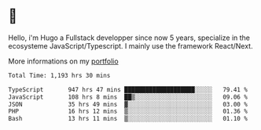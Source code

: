 # 👋 

Hello, i'm Hugo a Fullstack developper since now 5 years, specialize in the ecosysteme JavaScript/Typescript. I mainly use the framework React/Next.

More informations on my [portfolio](https://hcampos.fr)

<!--START_SECTION:waka-->

```txt
Total Time: 1,193 hrs 30 mins

TypeScript       947 hrs 47 mins ████████████████████░░░░░   79.41 %
JavaScript       108 hrs 8 mins  ██▒░░░░░░░░░░░░░░░░░░░░░░   09.06 %
JSON             35 hrs 49 mins  ▓░░░░░░░░░░░░░░░░░░░░░░░░   03.00 %
PHP              16 hrs 12 mins  ▒░░░░░░░░░░░░░░░░░░░░░░░░   01.36 %
Bash             13 hrs 11 mins  ▒░░░░░░░░░░░░░░░░░░░░░░░░   01.10 %
```

<!--END_SECTION:waka-->
